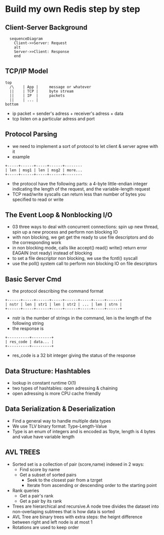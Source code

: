 # Build my own Redis step by step

## Client-Server Background

```mermaid
  sequenceDiagram
    Client->>Server: Request
    alt
    Server->>Client: Response
    end
```

## TCP/IP Model

```
top
  /\    | App |     message or whatever
  ||    | TCP |     byte stream
  ||    | IP  |     packets
  ||    | ... |
bottom
```

- ip packet = sender's adress + receiver's adress + data
- tcp listen on a particular adress and port

## Protocol Parsing

- we need to implement a sort of protocol to let client & server agree with it
- example

```
+-----+------+-----+------+--------
| len | msg1 | len | msg2 | more...
+-----+------+-----+------+--------
```

- the protocol have the following parts: a 4-byte little-endian integer indicating the length of the request, and the variable-length request
- TCP read/write syscalls can return less than number of bytes you specified to read or write

## The Event Loop & Nonblocking I/O

- 03 three ways to deal with concurrent connections: spin up new thread, spin up a new process and perform non blocking IO
- with non blocking, we get get the ready to use file descriptors and do the corresponding work
- in non blocking mode, calls like accept() read() write() return error EAGAIN (not ready) instead of blocking
- to set a file descriptor non blocking, we use the fcntl() syscall
- use the poll() system call to perform non blocking IO on file descriptors

## Basic Server Cmd

- the protocol describing the command format

```
+------+-----+------+-----+------+-----+-----+------+
| nstr | len | str1 | len | str2 | ... | len | strn |
+------+-----+------+-----+------+-----+-----+------+
```

- nstr is the number of strings in the command, len is the length of the following string
- the response is

```
+----------+---------+
| res_code | data... |
+----------+---------+
```

- res_code is a 32 bit integer giving the status of the response

## Data Structure: Hashtables

- lookup in constant runtime O(1)
- two types of hashtables: open adressing & chaining
- open adressing is more CPU cache friendly

## Data Serialization & Deserialization

- Find a general way to handle multiple data types
- We use TLV binary format: Type-Length-Value
- Type is an enum of integers and is encoded as 1byte, length is 4 bytes and value have variable length

## AVL TREES

- Sorted set is a collection of pair (score,name) indexed in 2 ways:
  - Find score by name
  - Get a subset of sorted pairs
    - Seek to the closest pair from a tzrget 
    - Iterate from ascending or descending order to the starting point
- Rank queries
  - Get a pair's rank
  - Get a pair by its rank
- Trees are hierarchical and recursive.A node tree divides the dataset into non-overlaping subtrees that is how data is sorted
- AVL Tree are binary trees with extra steps: the heignt difference between right and left node is at most 1
- Rotations are used to keep order
